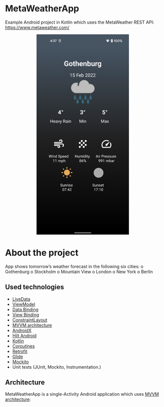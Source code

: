 # MetaWeatherApp
Example Android project in Kotlin which uses the MetaWeather REST API: https://www.metaweather.com/

<p align="center">
<img src="/img.png?raw=true" width="300" />
</p>

# About the project
App shows tomorrow’s weather forecast in the following six cities:
o Gothenburg
o Stockholm
o Mountain View
o London
o New York
o Berlin

## Used technologies
- [LiveData](https://developer.android.com/topic/libraries/architecture/livedata)
- [ViewModel](https://developer.android.com/topic/libraries/architecture/viewmodel)
- [Data Binding](https://developer.android.com/topic/libraries/data-binding)
- [View Binding](https://developer.android.com/topic/libraries/view-binding)
- [ConstraintLayout](https://developer.android.com/training/constraint-layout)
- [MVVM architecture](https://developer.android.com/jetpack/docs/guide)
- [AndroidX](https://developer.android.com/jetpack/androidx)
- [Hilt Android](https://developer.android.com/training/dependency-injection/hilt-android)
- [Kotlin](https://kotlinlang.org/)
- [Coroutines](https://kotlinlang.org/docs/reference/coroutines-overview.html)
- [Retrofit](https://square.github.io/retrofit/)
- [Glide](https://bumptech.github.io/glide/)
- [Mockito](https://site.mockito.org/)
- Unit tests (JUnit, Mockito, Instrumentation.)

## Architecture

MetaWeatherApp is a single-Activity Android application which uses [MVVM architecture](https://developer.android.com/jetpack/docs/guide):

